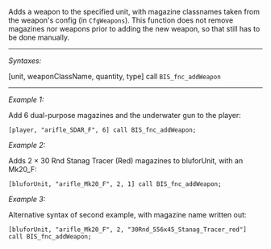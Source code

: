 Adds a weapon to the specified unit, with magazine classnames taken from the weapon's config (in `CfgWeapons`).
This function does not remove magazines nor weapons prior to adding the new weapon, so that still has to be done manually.


---
*Syntaxes:*

[unit, weaponClassName, quantity, type] call `BIS_fnc_addWeapon`

---
*Example 1:*

Add 6 dual-purpose magazines and the underwater gun to the player:

```sqf
[player, "arifle_SDAR_F", 6] call BIS_fnc_addWeapon;
```

*Example 2:*

Adds 2 &times; 30 Rnd Stanag Tracer (Red) magazines to bluforUnit, with an Mk20_F:

```sqf
[bluforUnit, "arifle_Mk20_F", 2, 1] call BIS_fnc_addWeapon;
```

*Example 3:*

Alternative syntax of second example, with magazine name written out:

```sqf
[bluforUnit, "arifle_Mk20_F", 2, "30Rnd_556x45_Stanag_Tracer_red"] call BIS_fnc_addWeapon;
```